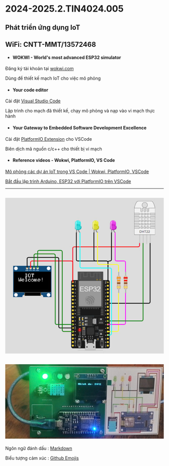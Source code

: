 # 2024-2025.2.TIN4024.005
## Phát triển ứng dụng IoT
## WiFi: CNTT-MMT/13572468

- #### WOKWI - World's most advanced ESP32 simulator
Đăng ký tài khoản tại [wokwi.com](https://wokwi.com/)

Dùng để thiết kế mạch IoT cho việc mô phỏng

- #### Your code editor
Cài đặt [Visual Studio Code](https://code.visualstudio.com/)

Lập trình cho mạch đã thiết kế, chạy mô phỏng và nạp vào vi mạch thực hành

- #### Your Gateway to Embedded Software Development Excellence
Cài đặt [PlatformIO Extension](https://platformio.org/) cho VSCode

Biên dịch mã nguồn c/c++ cho thiết bị vi mạch

- #### Reference videos - Wokwi, PlatformIO, VS Code

[Mô phỏng các dự án IoT trong VS Code | Wokwi, PlatformIO, VSCode](https://www.youtube.com/watch?v=9pTZL934k2s)

[Bắt đầu lập trình Arduino, ESP32 với PlatformIO trên VSCode](https://www.youtube.com/watch?v=20eakkralUs)


-------------------------------
![](https://raw.githubusercontent.com/vvdung-husc/2024-2025.2.TIN4024.005/refs/heads/main/_Documents/diagram_one.png)
-------------------------------
![](https://raw.githubusercontent.com/vvdung-husc/2024-2025.2.TIN4024.005/refs/heads/main/_Documents/diagram_two.png)
-------------------------------
Ngôn ngữ đánh dấu : [Markdown](https://github.com/vvdung-husc/2024-2025.2.TIN4024.005/blob/main/_Documents/Markdown_Syntax.md)

Biểu tượng cảm xúc : [Github Emojis](https://github.com/vvdung-husc/2024-2025.2.TIN4024.005/blob/main/_Documents/Github_Emojis.md)
